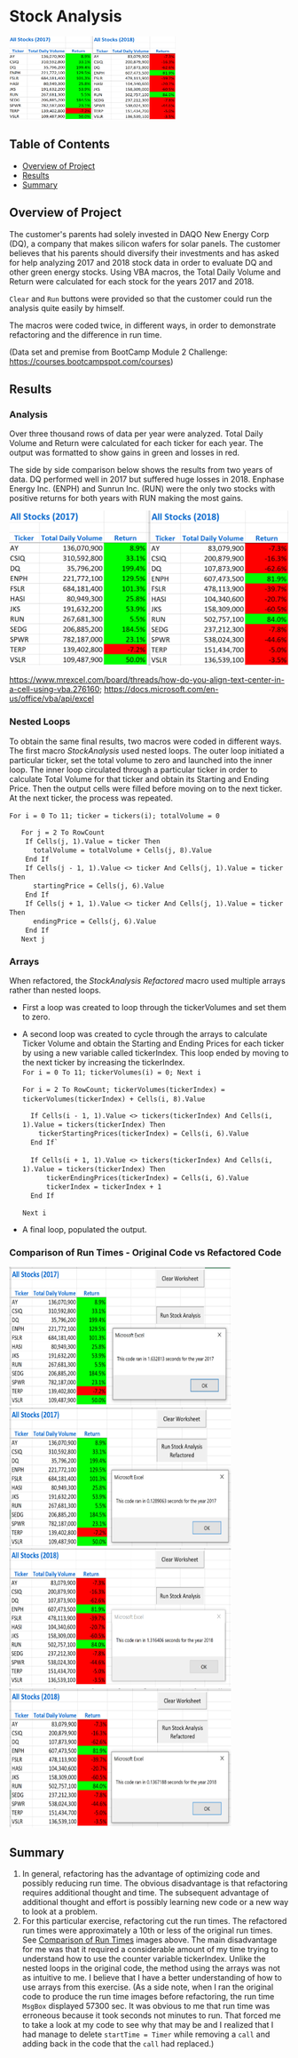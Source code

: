 # Stock Analysis
<img src="Resources_Mod2/2017_2018_Analyses.png" width="300" height="150">

## Table of Contents
* [Overview of Project](https://github.com/rkaysen63/stock-analysis/blob/master/README.md#overview-of-project)
* [Results](https://github.com/rkaysen63/stock-analysis/blob/master/README.md#results)
* [Summary](https://github.com/rkaysen63/stock-analysis/blob/master/README.md#summary)

## Overview of Project

The customer's parents had solely invested in DAQO New Energy Corp (DQ), a company that makes silicon wafers for solar panels.  The customer believes that his parents should diversify their investments and has asked for help analyzing 2017 and 2018 stock data in order to evaluate DQ and other green energy stocks.  Using VBA macros, the Total Daily Volume and Return were calculated for each stock for the years 2017 and 2018.

`Clear` and `Run` buttons were provided so that the customer could run the analysis quite easily by himself.  

The macros were coded twice, in different ways, in order to demonstrate refactoring and the difference in run time.

(Data set and premise from BootCamp Module 2 Challenge: https://courses.bootcampspot.com/courses)

## Results

### Analysis
Over three thousand rows of data per year were analyzed.  Total Daily Volume and Return were calculated for each ticker for each year.  The output was formatted to show gains in green and losses in red.

The side by side comparison below shows the results from two years of data.  DQ performed well in 2017 but suffered huge losses in 2018.  Enphase Energy Inc. (ENPH) and Sunrun Inc. (RUN) were the only two stocks with positive returns for both years with RUN making the most gains. 

![alt text](Resources_Mod2/2017_2018_Analyses.png)

https://www.mrexcel.com/board/threads/how-do-you-align-text-center-in-a-cell-using-vba.276160; https://docs.microsoft.com/en-us/office/vba/api/excel

### Nested Loops
To obtain the same final results, two macros were coded in different ways.  The first macro *StockAnalysis* used nested loops.  The outer loop initiated a particular ticker, set the total volume to zero and launched into the inner loop.  The inner loop circulated through a particular ticker in order to calculate Total Volume for that ticker and obtain its Starting and Ending Price.  Then the output cells were filled before moving on to the next ticker. At the next ticker, the process was repeated.

   `For i = 0 To 11; ticker = tickers(i); totalVolume = 0`
       
       For j = 2 To RowCount
        If Cells(j, 1).Value = ticker Then
          totalVolume = totalVolume + Cells(j, 8).Value
        End If
        If Cells(j - 1, 1).Value <> ticker And Cells(j, 1).Value = ticker Then
          startingPrice = Cells(j, 6).Value   
        End If
        If Cells(j + 1, 1).Value <> ticker And Cells(j, 1).Value = ticker Then
          endingPrice = Cells(j, 6).Value
        End If
       Next j
        
### Arrays

When refactored, the *StockAnalysis Refactored* macro used multiple arrays rather than nested loops.  
* First a loop was created to loop through the tickerVolumes and set them to zero.  
* A second loop was created to cycle through the arrays to calculate Ticker Volume and obtain the Starting and Ending Prices for each ticker by using a new variable called tickerIndex.  This loop ended by moving to the next ticker by increasing the tickerIndex.  
  `For i = 0 To 11; tickerVolumes(i) = 0; Next i`
   
   `For i = 2 To RowCount; tickerVolumes(tickerIndex) = tickerVolumes(tickerIndex) + Cells(i, 8).Value`
        
        If Cells(i - 1, 1).Value <> tickers(tickerIndex) And Cells(i, 1).Value = tickers(tickerIndex) Then
          tickerStartingPrices(tickerIndex) = Cells(i, 6).Value
        End If`

        If Cells(i + 1, 1).Value <> tickers(tickerIndex) And Cells(i, 1).Value = tickers(tickerIndex) Then
            tickerEndingPrices(tickerIndex) = Cells(i, 6).Value
            tickerIndex = tickerIndex + 1
        End If
    `Next i`
* A final loop, populated the output.     
### Comparison of Run Times - Original Code vs Refactored Code

<img src="Resources_Mod2/AllStocks2017.png" width="400" height="250">  <img src="Resources_Mod2/AllStocksRefactored2017.png" width="400" height="250">
<img src="Resources_Mod2/AllStocks2018.png" width="400" height="250">  <img src="Resources_Mod2/AllStocksRefactored2018.png" width="400" height="250">

## Summary
1) In general, refactoring has the advantage of optimizing code and possibly reducing run time.  The obvious disadvantage is that refactoring requires additional thought and time.  The subsequent advantage of additional thought and effort is possibly learning new code or a new way to look at a problem.
2) For this particular exercise, refactoring cut the run times. The refactored run times were approximately a 10th or less of the original run times. See [Comparison of Run Times](https://github.com/rkaysen63/Comparison-of-Run-Times/blob/master/README.md#results) images above. The main disadvantage for me was that it required a considerable amount of my time trying to understand how to use the counter variable tickerIndex.  Unlike the nested loops in the original code, the method using the arrays was not as intuitive to me. I believe that I have a better understanding of how to use arrays from this exercise. (As a side note, when I ran the original code to produce the run time images before refactoring, the run time `MsgBox` displayed 57300 sec.  It was obvious to me that run time was erroneous because it took seconds not minutes to run.  That forced me to take a look at my code to see why that may be and I realized that I had manage to delete `startTime = Timer` while removing a `call` and adding back in the code that the `call` had replaced.)
 
